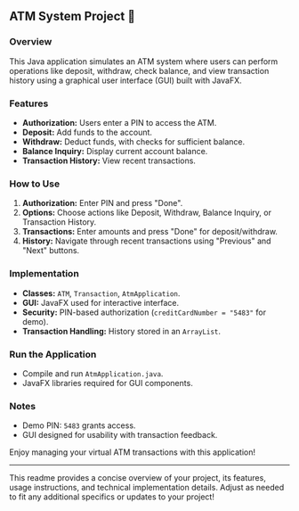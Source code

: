 ## ATM System Project 🏧

### Overview
This Java application simulates an ATM system where users can perform operations like deposit, withdraw, check balance, and view transaction history using a graphical user interface (GUI) built with JavaFX.

### Features
- **Authorization:** Users enter a PIN to access the ATM.
- **Deposit:** Add funds to the account.
- **Withdraw:** Deduct funds, with checks for sufficient balance.
- **Balance Inquiry:** Display current account balance.
- **Transaction History:** View recent transactions.

### How to Use
1. **Authorization:** Enter PIN and press "Done".
2. **Options:** Choose actions like Deposit, Withdraw, Balance Inquiry, or Transaction History.
3. **Transactions:** Enter amounts and press "Done" for deposit/withdraw.
4. **History:** Navigate through recent transactions using "Previous" and "Next" buttons.

### Implementation
- **Classes:** `ATM`, `Transaction`, `AtmApplication`.
- **GUI:** JavaFX used for interactive interface.
- **Security:** PIN-based authorization (`creditCardNumber = "5483"` for demo).
- **Transaction Handling:** History stored in an `ArrayList`.

### Run the Application
- Compile and run `AtmApplication.java`.
- JavaFX libraries required for GUI components.

### Notes
- Demo PIN: `5483` grants access.
- GUI designed for usability with transaction feedback.

Enjoy managing your virtual ATM transactions with this application!

---

This readme provides a concise overview of your project, its features, usage instructions, and technical implementation details. Adjust as needed to fit any additional specifics or updates to your project!
